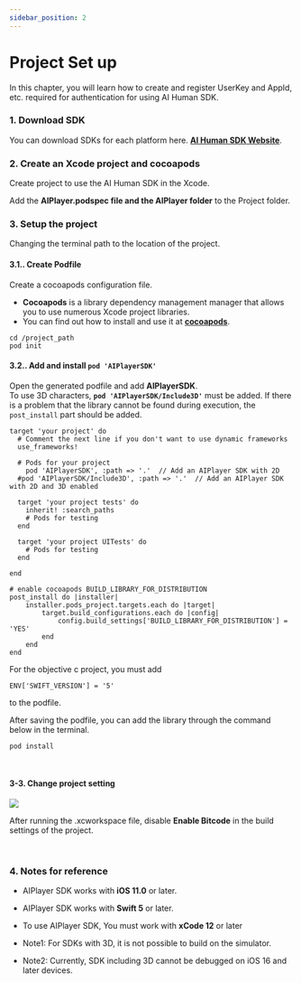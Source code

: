 ```yaml
---
sidebar_position: 2
---
```


# Project Set up

In this chapter, you will learn how to create and register UserKey and AppId, etc. required for authentication for using AI Human SDK.

### 1. Download SDK

You can download SDKs for each platform here. **[AI Human SDK Website](https://aihuman.aistudios.com)**.

### 2. Create an Xcode project and cocoapods

Create project to use the AI Human SDK in the Xcode.

Add the **AIPlayer.podspec file and the AIPlayer folder** to the Project folder.

### 3. Setup the project

Changing the terminal path to the location of the project.

#### 3.1.. Create Podfile

Create a cocoapods configuration file.

- **Cocoapods** is a library dependency management manager that allows you to use numerous Xcode project libraries.
- You can find out how to install and use it at **[cocoapods](https://cocoapods.org)**.

```console
cd /project_path
pod init
```

#### 3.2.. Add and install `pod 'AIPlayerSDK'`

Open the generated podfile and add **AIPlayerSDK**. <br/>
To use 3D characters, **`pod 'AIPlayerSDK/Include3D'`** must be added.
If there is a problem that the library cannot be found during execution, the `post_install` part should be added.

```console
target 'your project' do
  # Comment the next line if you don't want to use dynamic frameworks
  use_frameworks!

  # Pods for your project
	pod 'AIPlayerSDK', :path => '.'  // Add an AIPlayer SDK with 2D
  #pod 'AIPlayerSDK/Include3D', :path => '.'  // Add an AIPlayer SDK with 2D and 3D enabled

  target 'your project tests' do
    inherit! :search_paths
    # Pods for testing
  end

  target 'your project UITests' do
    # Pods for testing
  end

end

# enable cocoapods BUILD_LIBRARY_FOR_DISTRIBUTION
post_install do |installer|
    installer.pods_project.targets.each do |target|
        target.build_configurations.each do |config|
            config.build_settings['BUILD_LIBRARY_FOR_DISTRIBUTION'] = 'YES'
        end
    end
end
```

For the objective c project, you must add

```
ENV['SWIFT_VERSION'] = '5'
```

to the podfile.

After saving the podfile, you can add the library through the command below in the terminal.

```
pod install
```

<br/>

#### 3-3. Change project setting

<img src="/img/aihuman/ios/aisample_disable_bitcode.png" /> <br/>

After running the .xcworkspace file, disable **Enable Bitcode** in the build settings of the project.

<br/>

### 4. Notes for reference

- AIPlayer SDK works with **iOS 11.0** or later.

- AIPlayer SDK works with **Swift 5** or later.

- To use AIPlayer SDK, You must work with **xCode 12** or later

- Note1: For SDKs with 3D, it is not possible to build on the simulator.

- Note2: Currently, SDK including 3D cannot be debugged on iOS 16 and later devices.

<br/>
